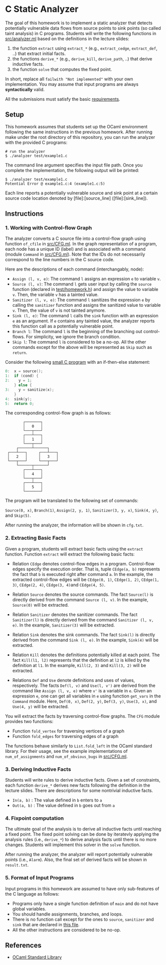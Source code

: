 # C Static Analyzer

The goal of this homework is to implement a static analyzer that detects potentially vulnerable data flows from source points
to sink points (so called taint analysis) in C programs.
Students will write the following functions in [src/analyzer.ml](src/analyzer.ml) based on the definitions in the lecture slides:

1. the function `extract` using `extract_*` (e.g., `extract_cedge`, `extract_def`, ..) that extract initial facts.
2. the functions `derive_*` (e.g., `derive_kill`, `derive_path`, ..) that derive inductive facts.
3. the function `solve` that computes the fixed point.

In short, replace all `failwith "Not implemented"` with your own implementation.
You may assume that input programs are always **syntactically** valid.

All the submissions must satisfy the basic [requirements](https://github.com/prosyslab-classroom/cs348-information-security/blob/main/REQUIREMENT.md).

## Setup

This homework assumes that students set up the OCaml environment following the same instructions in the previous homework.
After running make under the root directory of this repository, you can run the analyzer with the provided C programs:

```console
# run the analyzer
$ ./analyzer test/example1.c
```

The command line argument specifies the input file path.
Once you complete the implementation, the following output will be printed:

```console
$ ./analyzer test/example1.c
Potential Error @ example1.c:4 (example1.c:5)
```

Each line reports a potentially vulnerable source and sink point at a certain source code location
denoted by [file]:[source_line] ([file]:[sink_line]).

## Instructions

### 1. Working with Control-flow Graph

The analyzer converts a C source file into a control-flow graph using function `of_cfile` in [src/CFG.ml](src/CFG.ml).
In the graph representation of a program, each node has a unique ID (label) and is associated with
a command (module `Command` in [src/CFG.ml](src/CFG.ml)).
Note that the IDs do not necessarily correspond to the line numbers in the C source code.

Here are the descriptions of each command (interchangably, node):

- `Assign (l, v, e)`: The command `l` assigns an expression `e` to variable `v`.
- `Source (l, v)`: The command `l` gets user input by calling the `source` function (declared in [test/homework.h](test/homework.h)) and assign the value to variable `v`. Then, the variable `v` has a tainted value.
- `Sanitizer (l, v, e)`: The command `l` sanitizes the expression `e` by calling the `sanitizer` function and assigns the sanitized value to variable `v`.
  Then, the value of `v` is not tainted anymore.
- `Sink (l, e)`: The command `l` calls the `sink` function with an expression `e` as an argument.
  If `e` contains any tainted value, the analyzer reports this function call as a potentially vulnerable point.
- `Branch l`: The command `l` is the beginning of the branching out control-flows. For simplicity, we ignore the branch condition.
- `Skip l`: The command `l` is considered to be a no-op. All the other commands except for the above will be represented as `Skip` such as `return`.

Consider the following [small C program](test/example3.c) with an if-then-else statement:

```c
0:  x = source();
1:  if (cond) {
2:    y = 1;
    } else {
3:    y = sanitize(x);
    }
4:  sink(y);
5:  return 0;
```

The corresponding control-flow graph is as follows:

```
        ┌───────┐
        │   0   │
        └───┬───┘
        ┌───┴───┐
        │   1   │
        └───┬───┘
     ┌──────┴──────┐
 ┌───┴───┐     ┌───┴───┐
 │   2   │     │   3   │
 └───┬───┘     └───┬───┘
     └──────┬──────┘
        ┌───┴───┐
        │   4   │
        └───┬───┘
        ┌───┴───┐
        │   5   │
        └───────┘
```

The program will be translated to the following set of commands:

`Source(0, x)`, `Branch(1)`, `Assign(2, y, 1)`, `Sanitizer(3, y, x)`, `Sink(4, y)`, and `Skip(5)`.

After running the analyzer, the information will be shown in `cfg.txt`.

### 2. Extracting Basic Facts

Given a program, students will extract basic facts using the `extract` function.
Function `extract` will extract the following basic facts:

- Relation `CEdge` denotes control-flow edges in a program. Control-flow edges specify the execution order.
  That is, tuple `CEdge(a, b)` represents the fact that `b` is executed right after command `a`.
  In the example, the extracted control-flow edges will be
  `CEdge(0, 1)`, `CEdge(1, 2)`, `CEdge(1, 3)`, `CEdge(2, 4)`, `CEdge(3, 4)`and `CEdge(4, 5)`.

- Relation `Source` denotes the source commands.
  The fact `Source(l)` is directly derived from the command `Source (l, v)`.
  In the example, `Source(0)` will be extracted.

- Relation `Sanitizer` denotes the sanitizer commands.
  The fact `Sanitizer(l)` is directly derived from the command `Sanitizer (l, v, e)`.
  In the example, `Sanitizer(3)` will be extracted.

- Relation `Sink` denotes the sink commands.
  The fact `Sink(l)` is directly derived from the command `Sink (l, e)`.
  In the example, `Sink(4)` will be extracted.

- Relation `Kill` denotes the definitions potentially killed at each point.
  The fact `Kill(l1, l2)` represents that the definition at `l2` is killed by the definition at `l1`.
  In the example, `Kill(2, 3)` and `Kill(3, 2)` will be extracted.
- Relations `Def` and `Use` denote definitions and uses of values, respectively.
  The facts `Def(l, v)` and `Use(l, v')` are derived from the command like `Assign (l, v, e)` where `v'` is a variable in `e`.
  Given an expression `e`, one can get all variables in `e` using function `get_vars` in the `Command` module.
  Here, `Def(0, x)`, `Def(2, y)`, `Def(3, y)`, `Use(3, x)`, and `Use(4, y)` will be extracted.

You will extract the facts by traversing control-flow graphs. The `CFG` module provides two functions:

- Function `fold_vertex` for traversing vertices of a graph
- Function `fold_edges` for traversing edges of a graph

The functions behave similarly to `List.fold_left` in the OCaml standard library.
For their usage, see the example implementations of `num_of_assignments` and `num_of_obvious_bugs` in [src/CFG.ml](src/CFG.ml).

### 3. Deriving Inductive Facts

Students will write rules to derive inductive facts.
Given a set of constraints, each function `derive_*` derives new facts following the definition in the lecture slides. There are descriptions for some nontrivial inductive facts.

- `In(a, b)` : The value defined in `b` enters to `a`
- `Out(a, b)` : The value defined in `b` goes out from `a`

### 4. Fixpoint computation

The ultimate goal of the analysis is to derive all inductive facts until reaching a fixed point.
The fixed point solving can be done by iteratevly applying the analysis rules (i.e., `derive_*`) to derive analysis facts
until there is no more changes.
Students will implement this solver in the `solve` function.

After running the analyzer, the analyzer will report potentially vulnerable points (i.e., `Alarm`).
Also, the final set of derived facts will be shown in `result.txt`.

### 5. Format of Input Programs

Input programs in this homework are assumed to have only sub-features of the C language as follows:

- Programs only have a single function definition of `main` and do not have global variables.
- You should handle assignments, branches, and loops.
- There is no function call except for the ones to `source`, `sanitizer` and `sink` that are declared in [this file](test/homework.h).
- All the other instructions are considered to be no-op.

## References

- [OCaml Standard Library](https://v2.ocaml.org/api/)
